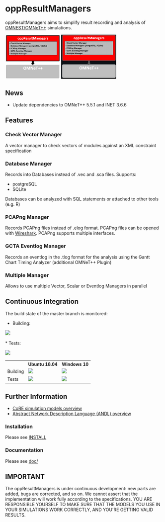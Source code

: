 # oppResultManagers

oppResultManagers aims to simplify result recording and analysis of [OMNEST/OMNeT++](https://omnetpp.org/) simulations. 

<img src="./doc/images/oppresultmanagers.png#gh-light-mode-only" alt="oppResultManagers Environment" width="35%">
<img src="./doc/images/oppresultmanagers_dark.png#gh-dark-mode-only" alt="oppResultManagers Environment" width="35%">


## News
* Update dependencies to OMNeT++ 5.5.1 and INET 3.6.6


## Features

### Check Vector Manager
A vector manager to check vectors of modules against an XML constraint specification 

### Database Manager
Records into Databases instead of .vec and .sca files. Supports:
* postgreSQL
* SQLite 

Databases can be analyzed with SQL statements or attached to other tools (e.g. R) 

### PCAPng Manager
Records PCAPng files instead of .elog format. PCAPng files can be opened with [Wireshark](https://www.wireshark.org/download.html). PCAPng supports multiple interfaces.

### GCTA Eventlog Manager
Records an eventlog in the .tlog format for the analysis using the Gantt Chart Timing Analyzer (additional OMNeT++ Plugin)

### Multiple Manager
Allows to use multiple Vector, Scalar or Eventlog Managers in parallel 


## Continuous Integration

The build state of the master branch is monitored:
* Building:
<p><img src="https://jenkins.core-rg.de/buildStatus/icon?job=oppResultManagers/oppResultManagers"></p>
* Tests:
<p><img src="https://jenkins.core-rg.de/buildStatus/icon?job=oppResultManagers/oppResultManagers_tests"></p>

<table>
  <tr>
    <th></th>
    <th>Ubuntu 18.04</th>
    <th>Windows 10</th>
  </tr>
  <tr>
    <td>Building</td>
    <td><img src="https://jenkins.core-rg.de/buildStatus/icon?job=oppResultManagers/oppResultManagers/Nodes=Ubuntu_18.04"></td>
    <td><img src="https://jenkins.core-rg.de/buildStatus/icon?job=oppResultManagers/oppResultManagers/Nodes=Windows_10"></td>
  </tr>
  <tr>
    <td>Tests</td>
    <td><img src="https://jenkins.core-rg.de/buildStatus/icon?job=oppResultManagers/oppResultManagers_tests/Nodes=Ubuntu_18.04"></td>
    <td><img src="https://jenkins.core-rg.de/buildStatus/icon?job=oppResultManagers/oppResultManagers_tests/Nodes=Windows_10"></td>
  </tr>
</table>


## Further Information
* [CoRE simulation models overview](https://core-researchgroup.de/projects/simulation.html)
* [Abstract Network Description Language (ANDL) overview](https://core-researchgroup.de/projects/simulation/abstract-network-description-language.html)

### Installation
Please see [INSTALL](/INSTALL)

### Documentation
Please see [doc/](/doc)


## IMPORTANT
The oppResultManagers is under continuous development: new parts are added, bugs are corrected, and so on. We cannot assert that the implementation will work fully according to the specifications. YOU ARE RESPONSIBLE YOURSELF TO MAKE SURE THAT THE MODELS YOU USE IN YOUR SIMULATIONS WORK CORRECTLY, AND YOU'RE GETTING VALID RESULTS.
